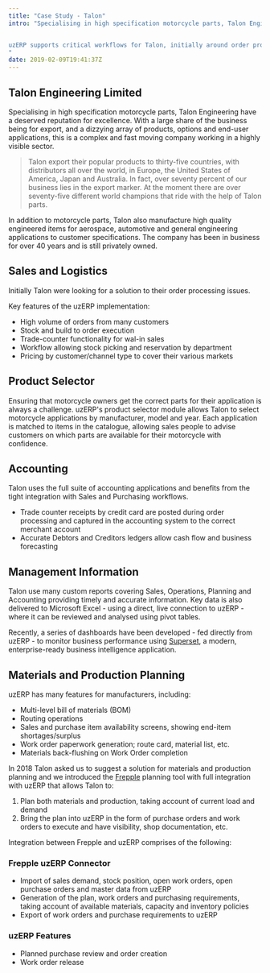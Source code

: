 ```yaml
---
title: "Case Study - Talon"
intro: "Specialising in high specification motorcycle parts, Talon Engineering have a deserved reputation for excellence. With a large share of the business being for export, and a dizzying array of products, options and end-user applications, this is a complex and fast moving company working in a highly visible sector.


uzERP supports critical workflows for Talon, initially around order processing and product selection against motorcycle applications, then taking in accounting, management information and advanced planning and scheduling.
"
date: 2019-02-09T19:41:37Z
---
```


## Talon Engineering Limited

Specialising in high specification motorcycle parts, Talon Engineering have a deserved reputation for excellence. With a large share of the business being for export, and a dizzying array of products, options and end-user applications, this is a complex and fast moving company working in a highly visible sector.

> Talon export their popular products to thirty-five countries, with distributors all over the world, in Europe, the United States of America, Japan and Australia. In fact, over seventy percent of our business lies in the export marker. At the moment there are over seventy-five different world champions that ride with the help of Talon parts.

In addition to motorcycle parts, Talon also manufacture high quality engineered items for aerospace, automotive and general engineering applications to customer specifications. The company has been in business for over 40 years and is still privately owned.

## Sales and Logistics

Initially Talon were looking for a solution to their order processing issues.

Key features of the uzERP implementation:

* High volume of orders from many customers
* Stock and build to order execution
* Trade-counter functionality for wal-in sales
* Workflow allowing stock picking and reservation by department
* Pricing by customer/channel type to cover their various markets

## Product Selector

Ensuring that motorcycle owners get the correct parts for their application is always a challenge. uzERP's product selector module allows Talon to select motorcycle applications by manufacturer, model and year. Each application is matched to items in the catalogue, allowing sales people to advise customers on which parts are available for their motorcycle with confidence.

## Accounting

Talon uses the full suite of accounting applications and benefits from the tight integration with Sales and Purchasing workflows.

* Trade counter receipts by credit card are posted during order processing and captured in the accounting system to the correct merchant account
* Accurate Debtors and Creditors ledgers allow cash flow and business forecasting

## Management Information

Talon use many custom reports covering Sales, Operations, Planning and Accounting providing timely and accurate information. Key data is also delivered to Microsoft Excel - using a direct, live connection to uzERP - where it can be reviewed and analysed using pivot tables.

Recently, a series of dashboards have been developed - fed directly from uzERP - to monitor business performance using [Superset](https://superset.incubator.apache.org/), a modern, enterprise-ready business intelligence application.

## Materials and Production Planning

uzERP has many features for manufacturers, including:

* Multi-level bill of materials (BOM)
* Routing operations
* Sales and purchase item availability screens, showing end-item shortages/surplus
* Work order paperwork generation; route card, material list, etc.
* Materials back-flushing on Work Order completion

In 2018 Talon asked us to suggest a solution for materials and production planning and we introduced the [Frepple](https://frepple.com/)
planning tool with full integration with uzERP that allows Talon to:

1. Plan both materials and production, taking account of current load and demand
2. Bring the plan into uzERP in the form of purchase orders and work orders to execute and have visibility, shop documentation, etc.

Integration between Frepple and uzERP comprises of the following:

### Frepple uzERP Connector

* Import of sales demand, stock position, open work orders, open purchase orders and master data from uzERP
* Generation of the plan, work orders and purchasing requirements, taking account of available materials, capacity and inventory policies
* Export of work orders and purchase requirements to uzERP

### uzERP Features

* Planned purchase review and order creation
* Work order release
